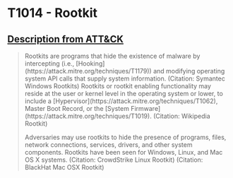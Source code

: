 # T1014 - Rootkit
## [Description from ATT&CK](https://attack.mitre.org/wiki/Technique/T1014)
<blockquote>Rootkits are programs that hide the existence of malware by intercepting (i.e., [Hooking](https://attack.mitre.org/techniques/T1179)) and modifying operating system API calls that supply system information. (Citation: Symantec Windows Rootkits) Rootkits or rootkit enabling functionality may reside at the user or kernel level in the operating system or lower, to include a [Hypervisor](https://attack.mitre.org/techniques/T1062), Master Boot Record, or the [System Firmware](https://attack.mitre.org/techniques/T1019). (Citation: Wikipedia Rootkit)

Adversaries may use rootkits to hide the presence of programs, files, network connections, services, drivers, and other system components. Rootkits have been seen for Windows, Linux, and Mac OS X systems. (Citation: CrowdStrike Linux Rootkit) (Citation: BlackHat Mac OSX Rootkit)</blockquote>

